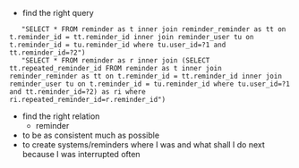 - find the right query

```
   "SELECT * FROM reminder as t inner join reminder_reminder as tt on t.reminder_id = tt.reminder_id inner join reminder_user tu on t.reminder_id = tu.reminder_id where tu.user_id=?1 and tt.reminder_id=?2")
   "SELECT * FROM reminder as r inner join (SELECT tt.repeated_reminder_id FROM reminder as t inner join reminder_reminder as tt on t.reminder_id = tt.reminder_id inner join reminder_user tu on t.reminder_id = tu.reminder_id where tu.user_id=?1 and tt.reminder_id=?2) as ri where ri.repeated_reminder_id=r.reminder_id")
```

- find the right relation
    - reminder
- to be as consistent much as possible
- to create systems/reminders where I was and what shall I do next because I was interrupted often  